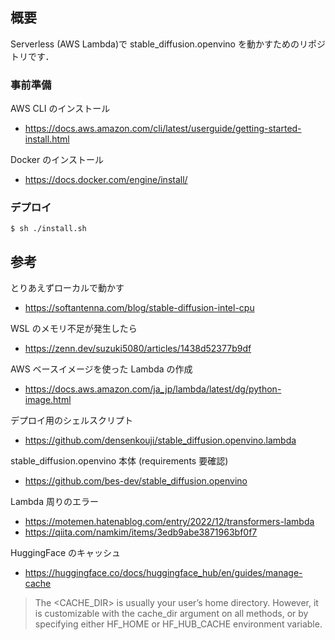 
## 概要
Serverless (AWS Lambda)で stable_diffusion.openvino を動かすためのリポジトリです．
### 事前準備
AWS CLI のインストール
- https://docs.aws.amazon.com/cli/latest/userguide/getting-started-install.html

Docker のインストール
- https://docs.docker.com/engine/install/


### デプロイ
```bash:
$ sh ./install.sh
```

## 参考
とりあえずローカルで動かす
- https://softantenna.com/blog/stable-diffusion-intel-cpu

WSL のメモリ不足が発生したら
- https://zenn.dev/suzuki5080/articles/1438d52377b9df

AWS ベースイメージを使った Lambda の作成
- https://docs.aws.amazon.com/ja_jp/lambda/latest/dg/python-image.html

デプロイ用のシェルスクリプト
- https://github.com/densenkouji/stable_diffusion.openvino.lambda

stable_diffusion.openvino 本体 (requirements 要確認)
- https://github.com/bes-dev/stable_diffusion.openvino

Lambda 周りのエラー
- https://motemen.hatenablog.com/entry/2022/12/transformers-lambda
- https://qiita.com/namkim/items/3edb9abe3871963bf0f7

HuggingFace のキャッシュ
- https://huggingface.co/docs/huggingface_hub/en/guides/manage-cache
> The <CACHE_DIR> is usually your user’s home directory. However, it is customizable with the cache_dir argument on all methods, or by specifying either HF_HOME or HF_HUB_CACHE environment variable.
